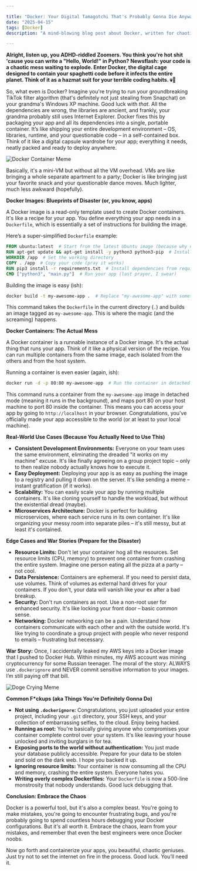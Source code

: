 ```yaml
---

title: "Docker: Your Digital Tamagotchi That's Probably Gonna Die Anyway"
date: "2025-04-15"
tags: [Docker]
description: "A mind-blowing blog post about Docker, written for chaotic Gen Z engineers."

---
```


**Alright, listen up, you ADHD-riddled Zoomers. You think you're hot shit 'cause you can write a "Hello, World!" in Python? Newsflash: your code is a chaotic mess waiting to explode. Enter Docker, the digital cage designed to contain your spaghetti code before it infects the entire planet. Think of it as a hazmat suit for your terrible coding habits. 💀🙏**

So, what even *is* Docker? Imagine you're trying to run your groundbreaking TikTok filter algorithm (that's definitely not just stealing from Snapchat) on your grandma's Windows XP machine. Good luck with *that*. All the dependencies are wrong, the libraries are ancient, and frankly, your grandma probably still uses Internet Explorer. Docker fixes this by packaging your app and all its dependencies into a single, portable container. It’s like shipping your entire development environment – OS, libraries, runtime, and your questionable code – in a self-contained box. Think of it like a digital capsule wardrobe for your app; everything it needs, neatly packed and ready to deploy anywhere.

![Docker Container Meme](https://i.imgflip.com/4c7d1o.jpg)

Basically, it's a mini-VM but without all the VM overhead. VMs are like bringing a whole separate apartment to a party; Docker is like bringing just your favorite snack and your questionable dance moves. Much lighter, much less awkward (hopefully).

**Docker Images: Blueprints of Disaster (or, you know, apps)**

A Docker image is a read-only template used to create Docker containers. It's like a recipe for your app. You define everything your app needs in a `Dockerfile`, which is essentially a set of instructions for building the image.

Here’s a super-simplified `Dockerfile` example:

```dockerfile
FROM ubuntu:latest  # Start from the latest Ubuntu image (because why not?)
RUN apt-get update && apt-get install -y python3 python3-pip  # Install Python, obviously
WORKDIR /app  # Set the working directory
COPY . /app  # Copy your code (pray it works)
RUN pip3 install -r requirements.txt  # Install dependencies from requirements.txt (more prayers)
CMD ["python3", "main.py"]  # Run your app (last prayer, I swear)
```

Building the image is easy (ish):

```bash
docker build -t my-awesome-app .  # Replace "my-awesome-app" with something equally cringe
```

This command takes the `Dockerfile` in the current directory (`.`) and builds an image tagged as `my-awesome-app`. This is where the magic (and the screaming) happens.

**Docker Containers: The Actual Mess**

A Docker container is a runnable instance of a Docker image. It's the actual thing that runs your app. Think of it like a physical version of the recipe. You can run multiple containers from the same image, each isolated from the others and from the host system.

Running a container is even easier (again, ish):

```bash
docker run -d -p 80:80 my-awesome-app  # Run the container in detached mode (-d) and map port 80 to port 80 on the host (-p)
```

This command runs a container from the `my-awesome-app` image in detached mode (meaning it runs in the background), and maps port 80 on your host machine to port 80 inside the container. This means you can access your app by going to `http://localhost` in your browser. Congratulations, you've officially made your app accessible to the world (or at least to your local machine).

**Real-World Use Cases (Because You Actually Need to Use This)**

*   **Consistent Development Environments:** Everyone on your team uses the same environment, eliminating the dreaded "it works on my machine" excuse. It's like finally agreeing on a group project topic – only to then realize nobody actually knows how to execute it.
*   **Easy Deployment:** Deploying your app is as easy as pushing the image to a registry and pulling it down on the server. It's like sending a meme – instant gratification (if it works).
*   **Scalability:** You can easily scale your app by running multiple containers. It's like cloning yourself to handle the workload, but without the existential dread (maybe).
*   **Microservices Architecture:** Docker is perfect for building microservices, where each service runs in its own container. It's like organizing your messy room into separate piles – it's still messy, but at least it's contained.

**Edge Cases and War Stories (Prepare for the Disaster)**

*   **Resource Limits:** Don't let your container hog all the resources. Set resource limits (CPU, memory) to prevent one container from crashing the entire system. Imagine one person eating all the pizza at a party – not cool.
*   **Data Persistence:** Containers are ephemeral. If you need to persist data, use volumes. Think of volumes as external hard drives for your containers. If you don't, your data will vanish like your ex after a bad breakup.
*   **Security:** Don't run containers as root. Use a non-root user for enhanced security. It's like locking your front door – basic common sense.
*   **Networking:** Docker networking can be a pain. Understand how containers communicate with each other and with the outside world. It's like trying to coordinate a group project with people who never respond to emails – frustrating but necessary.

**War Story:** Once, I accidentally leaked my AWS keys into a Docker image that I pushed to Docker Hub. Within minutes, my AWS account was mining cryptocurrency for some Russian teenager. The moral of the story: ALWAYS use `.dockerignore` and NEVER commit sensitive information to your images. I’m still paying off that bill.

![Doge Crying Meme](https://i.kym-cdn.com/photos/images/newsfeed/002/108/295/796.jpg)

**Common F\*ckups (aka Things You're Definitely Gonna Do)**

*   **Not using `.dockerignore`:** Congratulations, you just uploaded your entire project, including your `.git` directory, your SSH keys, and your collection of embarrassing selfies, to the cloud. Enjoy being hacked.
*   **Running as root:** You're basically giving anyone who compromises your container complete control over your system. It's like leaving your house unlocked and inviting burglars in for tea.
*   **Exposing ports to the world without authentication:** You just made your database publicly accessible. Prepare for your data to be stolen and sold on the dark web. I hope you backed it up.
*   **Ignoring resource limits:** Your container is now consuming all the CPU and memory, crashing the entire system. Everyone hates you.
*   **Writing overly complex Dockerfiles:** Your `Dockerfile` is now a 500-line monstrosity that nobody understands. Good luck debugging that.

**Conclusion: Embrace the Chaos**

Docker is a powerful tool, but it's also a complex beast. You're going to make mistakes, you're going to encounter frustrating bugs, and you're probably going to spend countless hours debugging your Docker configurations. But it's all worth it. Embrace the chaos, learn from your mistakes, and remember that even the best engineers were once Docker noobs.

Now go forth and containerize your apps, you beautiful, chaotic geniuses. Just try not to set the internet on fire in the process. Good luck. You’ll need it.
